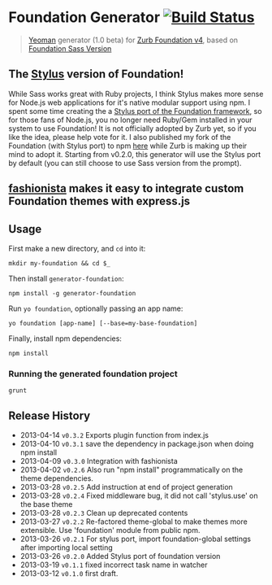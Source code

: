 # Foundation Generator [![Build Status](https://secure.travis-ci.org/blai/generator-foundation.png?branch=master)](http://travis-ci.org/blai/generator-foundation)

> [Yeoman](http://yeoman.io/) generator (1.0 beta) for [Zurb Foundation v4](http://foundation.zurb.com/), based on [Foundation Sass Version](http://foundation.zurb.com/docs/sass.html)

## The [Stylus](https://github.com/learnboost/stylus) version of Foundation!
While Sass works great with Ruby projects, I think Stylus makes more sense for Node.js web applications for it's native modular support using npm. I spent some time creating the a [Stylus port of the Foundation framework](https://github.com/zurb/foundation/pull/2041), so for those fans of Node.js, you no longer need Ruby/Gem installed in your system to use Foundation! It is not officially adopted by Zurb yet, so if you like the idea, please help vote for it. I also published my fork of the Foundation (with Stylus port) to npm [here](https://npmjs.org/package/foundation) while Zurb is making up their mind to adopt it. Starting from v0.2.0, this generator will use the Stylus port by default (you can still choose to use Sass version from the prompt).

## [fashionista](https://github.com/blai/fashionista) makes it easy to integrate custom Foundation themes with express.js


## Usage
First make a new directory, and `cd` into it:
```
mkdir my-foundation && cd $_
```

Then install `generator-foundation`:
```
npm install -g generator-foundation
```

Run `yo foundation`, optionally passing an app name:
```
yo foundation [app-name] [--base=my-base-foundation]
```

Finally, install npm dependencies:
```
npm install
```


### Running the generated foundation project

```
grunt
```


## Release History
 * 2013-04-14 `v0.3.2` Exports plugin function from index.js
 * 2013-04-10 `v0.3.1` save the dependency in package.json when doing npm install
 * 2013-04-09 `v0.3.0` Integration with fashionista
 * 2013-04-02 `v0.2.6` Also run "npm install" programmatically on the theme dependencies.
 * 2013-03-28 `v0.2.5` Add instruction at end of project generation
 * 2013-03-28 `v0.2.4` Fixed middleware bug, it did not call 'stylus.use' on the base theme
 * 2013-03-28 `v0.2.3` Clean up deprecated contents
 * 2013-03-27 `v0.2.2` Re-factored theme-global to make themes more extensible. Use 'foundation' module from public npm.
 * 2013-03-26 `v0.2.1` For stylus port, import foundation-global settings after importing local setting
 * 2013-03-26 `v0.2.0` Added Stylus port of foundation version
 * 2013-03-19 `v0.1.1` fixed incorrect task name in watcher
 * 2013-03-12 `v0.1.0` first draft.
